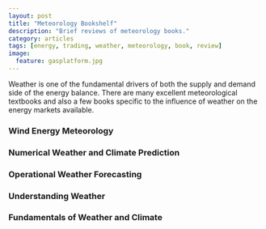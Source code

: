 ```yaml
---
layout: post
title: "Meteorology Bookshelf"
description: "Brief reviews of meteorology books."
category: articles
tags: [energy, trading, weather, meteorology, book, review]
image:
  feature: gasplatform.jpg
---
```


Weather is one of the fundamental drivers of both the supply and demand side of the energy balance.  There are many excellent meteorological textbooks and also a few books specific to the influence of weather on the energy markets available.

### Wind Energy Meteorology

### Numerical Weather and Climate Prediction

### Operational Weather Forecasting

### Understanding Weather

### Fundamentals of Weather and Climate


